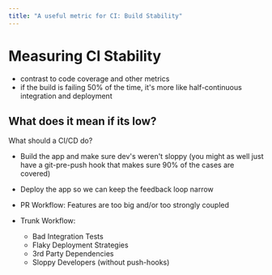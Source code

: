 ```yaml
---
title: "A useful metric for CI: Build Stability"
---
```


# Measuring CI Stability

- contrast to code coverage and other metrics
- if the build is failing 50% of the time, it's more like half-continuous integration and deployment

## What does it mean if its low?

What should a CI/CD do?

- Build the app and make sure dev's weren't sloppy (you might as well just have a git-pre-push hook that makes sure 90% of the cases are covered)
- Deploy the app so we can keep the feedback loop narrow


- PR Workflow: Features are too big and/or too strongly coupled
- Trunk Workflow:
  - Bad Integration Tests
  - Flaky Deployment Strategies
  - 3rd Party Dependencies
  - Sloppy Developers (without push-hooks)
